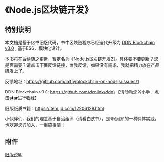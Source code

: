 《Node.js区块链开发》
===================

## 特别说明

本文档是基于亿书旧版代码，书中区块链程序已经迭代升级为 [DDN Blockchain v3.0](https://github.com/ddnlink/ddn) , 基于ES6，模块化设计。

本书将在后续随之更新，暂定名为《Node.js区块链开发2》。具体要不要更新？您是否需要？请点击下面反馈链接，给我反馈，如果没有需求，我就把精力放在产品研发上了。

反馈地址：<https://github.com/imfly/blockchain-on-nodejs/issues/1>

DDN Blockchain v3.0: <https://github.com/ddnlink/ddn)> 【请动动您的小手，点击**star**进行收藏】

旧版纸质书籍：<https://item.jd.com/12206128.html>

小伙伴们，我们的理念基于自治组织（请看白皮书），是`青色组织`的一种具体实践，也欢迎您的加入，一起搞事情！

## 附件

[旧版说明](./README-zh-CN.md)
